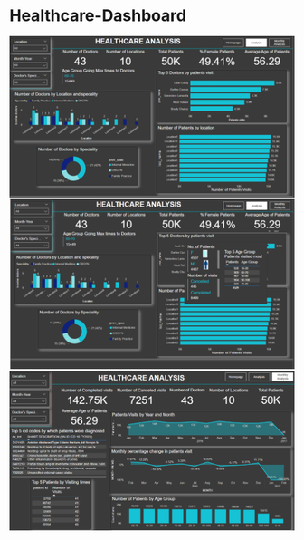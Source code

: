 # Healthcare-Dashboard
![Image Alt](https://github.com/analytics07rani/Healthcare-Dashboard/blob/main/Heathcare-Dashboard.png)
![Image Alt](https://github.com/analytics07rani/Healthcare-Dashboard/blob/main/Healthcare%20-%20Tooltip.png)
![Image Alt](https://github.com/analytics07rani/Healthcare-Dashboard/blob/main/Heathcare%20-%20Dashboard.png)
